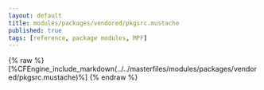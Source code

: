 ```yaml
---
layout: default
title: modules/packages/vendored/pkgsrc.mustache
published: true
tags: [reference, package modules, MPF]
---
```

{% raw %}
[%CFEngine_include_markdown(../../masterfiles/modules/packages/vendored/pkgsrc.mustache)%]
{% endraw %}
